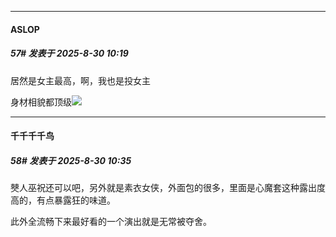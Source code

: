 ﻿
*****

####  ASLOP  
##### 57#       发表于 2025-8-30 10:19

居然是女主最高，啊，我也是投女主

身材相貌都顶级<img src="https://static.stage1st.com/image/smiley/face2017/072.png" referrerpolicy="no-referrer">


*****

####  千千千千鸟  
##### 58#       发表于 2025-8-30 10:35

僰人巫祝还可以吧，另外就是素衣女侠，外面包的很多，里面是心魔套这种露出度高的，有点暴露狂的味道。

此外全流畅下来最好看的一个演出就是无常被夺舍。

